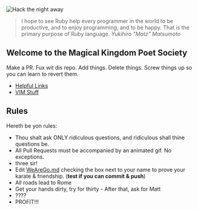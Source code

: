 ![Hack the night away](https://media.giphy.com/media/LmNwrBhejkK9EFP504/giphy.gif)

> I hope to see Ruby help every programmer in the world to be productive, and to enjoy programming, and to be happy. That is the primary purpose of Ruby language.
> _Yukihiro "Matz" Matsumoto_

## Welcome to the Magical Kingdom Poet Society
Make a PR. Fux wit dis repo. Add things. Delete things. Screw things up so you can learn to revert them.

- [Helpful Links](docs/HelpfulLinks.md)
- [VIM Stuff](docs/VIM.md)

## Rules
Hereth be yon rules:
- Thou shalt ask ONLY ridiculous questions, and ridiculous shall thine questions be.
- All Pull Requests must be accompanied by an animated gif. No exceptions.
- three sir!
- Edit [WeAreGo.md](docs/WeAreGo.md) checking the box next to your name to prove your karate & friendship. (**test if you can commit & push**)
- All roads lead to Rome
- Get your hands dirty, try for thirty - After that, ask for Matt
- ????
- PROFIT!!!
